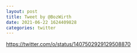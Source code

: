 ```yaml
--- 
layout: post 
title: Tweet by @BozWirth 
date: 2021-06-22 1624409828 
categories: twitter 
--- 
```

https://twitter.com/o/status/1407502929129508870